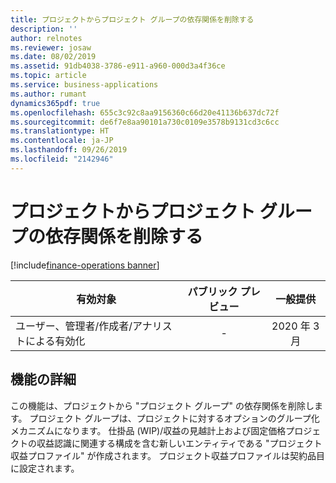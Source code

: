 ```yaml
---
title: プロジェクトからプロジェクト グループの依存関係を削除する
description: ''
author: relnotes
ms.reviewer: josaw
ms.date: 08/02/2019
ms.assetid: 91db4038-3786-e911-a960-000d3a4f36ce
ms.topic: article
ms.service: business-applications
ms.author: rumant
dynamics365pdf: true
ms.openlocfilehash: 655c3c92c8aa9156360c66d20e41136b637dc72f
ms.sourcegitcommit: de6f7e8aa90101a730c0109e3578b9131cd3c6cc
ms.translationtype: HT
ms.contentlocale: ja-JP
ms.lasthandoff: 09/26/2019
ms.locfileid: "2142946"
---
```

# <a name="remove-project-group-dependency-from-project"></a>プロジェクトからプロジェクト グループの依存関係を削除する
[!include[finance-operations banner](../includes/finance-operations.md)]

| 有効対象    |  パブリック プレビュー | 一般提供 | 
| ---------- | :----------: |:----------: |
|ユーザー、管理者/作成者/アナリストによる有効化|-| 2020 年 3 月|






## <a name="feature-details"></a>機能の詳細
<!--feature detail start -->
この機能は、プロジェクトから "プロジェクト グループ" の依存関係を削除します。 プロジェクト グループは、プロジェクトに対するオプションのグループ化メカニズムになります。 仕掛品 (WIP)/収益の見越計上および固定価格プロジェクトの収益認識に関連する構成を含む新しいエンティティである "プロジェクト収益プロファイル" が作成されます。 プロジェクト収益プロファイルは契約品目に設定されます。
<!--feature detail end -->











